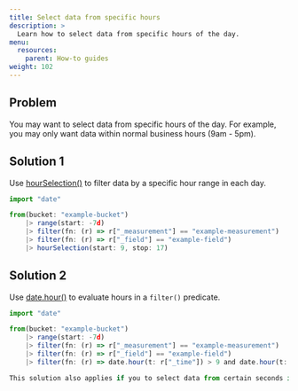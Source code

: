 ```yaml
---
title: Select data from specific hours
description: >
  Learn how to select data from specific hours of the day. 
menu:
  resources:
    parent: How-to guides
weight: 102
---
```


## Problem
You may want to select data from specific hours of the day. For example, you may only want data within normal business hours (9am - 5pm). 

## Solution 1
Use [hourSelection()](/flux/v0/stdlib/universe/hourselection/) to filter data by a specific hour range in each day. 

```js 
import "date"

from(bucket: "example-bucket")
    |> range(start: -7d)
    |> filter(fn: (r) => r["_measurement"] == "example-measurement")
    |> filter(fn: (r) => r["_field"] == "example-field")
    |> hourSelection(start: 9, stop: 17)
```


## Solution 2
Use [date.hour()](/flux/v0/stdlib/date/hour/) to evaluate hours in a `filter()` predicate. 

```js 
import "date"

from(bucket: "example-bucket")
    |> range(start: -7d)
    |> filter(fn: (r) => r["_measurement"] == "example-measurement")
    |> filter(fn: (r) => r["_field"] == "example-field")
    |> filter(fn: (r) => date.hour(t: r["_time"]) > 9 and date.hour(t: r["_time"]) < 17)

This solution also applies if you to select data from certain seconds in a minute, minutes in an hour, days in the month, months in the year, etc. Use the [Flux `date` package](/flux/v0/stdlib/date/) to assign integer representations to your data and filter for your desired schedule. 